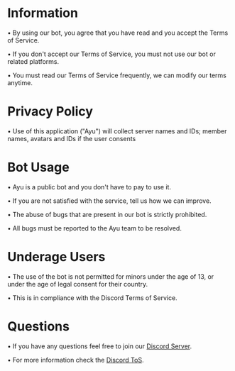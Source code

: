 # Information
• By using our bot, you agree that you have read and you accept the Terms of Service.

• If you don't accept our Terms of Service, you must not use our bot or related platforms.

• You must read our Terms of Service frequently, we can modify our terms anytime.

# Privacy Policy
• Use of this application ("Ayu") will collect server names and IDs; member names, avatars and IDs if the user consents

# Bot Usage
• Ayu is a public bot and you don't have to pay to use it.

• If you are not satisfied with the service, tell us how we can improve.

• The abuse of bugs that are present in our bot is strictly prohibited.

• All bugs must be reported to the Ayu team to be resolved.

# Underage Users
• The use of the bot is not permitted for minors under the age of 13, or under the age of legal consent for their country.

• This is in compliance with the Discord Terms of Service.

# Questions
• If you have any questions feel free to join our [Discord Server](https://discord.gg/bUcgWgpARh).

• For more information check the [Discord ToS](https://dis.gd/terms).
